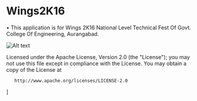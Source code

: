 # Wings2K16

•	This application is for Wings 2K16 National Level Technical Fest Of Govt. College Of Engineering, Aurangabad.


![Alt text](https://s3.amazonaws.com/accredible-api-projects/previews/8069/large/1480307859268?1480307715)


  Licensed under the Apache License, Version 2.0 (the "License");
   you may not use this file except in compliance with the License.
   You may obtain a copy of the License at

       http://www.apache.org/licenses/LICENSE-2.0
]
